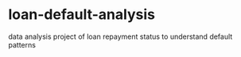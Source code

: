 # loan-default-analysis
data analysis project of loan repayment status to understand default patterns
